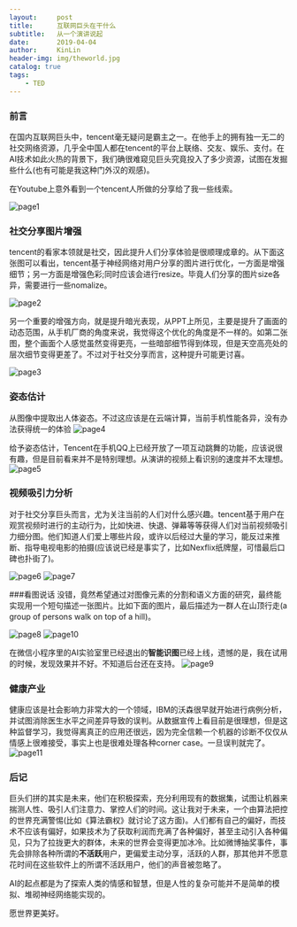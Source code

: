 ```yaml
---
layout:     post
title:      互联网巨头在干什么
subtitle:   从一个演讲说起
date:       2019-04-04
author:     KinLin
header-img: img/theworld.jpg
catalog: true
tags:                            
    - TED
---
```


### 前言
在国内互联网巨头中，tencent毫无疑问是霸主之一。在他手上的拥有独一无二的社交网络资源，几乎全中国人都在tencent的平台上联络、交友、娱乐、支付。在AI技术如此火热的背景下，我们确很难窥见巨头究竟投入了多少资源，试图在发掘些什么(也有可能是我这种门外汉的观感)。

在Youtube上意外看到一个tencent人所做的分享给了我一些线索。

![page1](/img/mit_speech/page1.jpg)

### 社交分享图片增强
tencent的看家本领就是社交，因此提升人们分享体验是很顺理成章的。从下面这张图可以看出，tencent基于神经网络对用户分享的图片进行优化，一方面是增强细节；另一方面是增强色彩;同时应该会进行resize。毕竟人们分享的图片size各异，需要进行一些nomalize。

![page2](/img/mit_speech/page2.jpg)

另一个重要的增强方向，就是提升暗光表现，从PPT上所见，主要是提升了画面的动态范围，从手机厂商的角度来说，我觉得这个优化的角度是不一样的。如第二张图，整个画面个人感觉虽然变得更亮，一些暗部细节得到体现，但是天空高亮处的层次细节变得更差了。不过对于社交分享而言，这种提升可能更讨喜。

![page3](/img/mit_speech/page3.jpg)

### 姿态估计
从图像中提取出人体姿态。不过这应该是在云端计算，当前手机性能各异，没有办法获得统一的体验
![page4](/img/mit_speech/page4.jpg)

给予姿态估计，Tencent在手机QQ上已经开放了一项互动跳舞的功能，应该说很有趣，但是目前看来并不是特别理想。从演讲的视频上看识别的速度并不太理想。
![page5](/img/mit_speech/page5.jpg)

### 视频吸引力分析
对于社交分享巨头而言，尤为关注当前的人们对什么感兴趣。tencent基于用户在观赏视频时进行的主动行为，比如快进、快退、弹幕等等获得人们对当前视频吸引力细分图。他们知道人们爱上哪些片段，或许以后经过大量的学习，能反过来推断、指导电视电影的拍摄(应该说已经是事实了，比如Nexflix纸牌屋，可惜最后口碑也扑街了)。

![page6](/img/mit_speech/page6.jpg)
![page7](/img/mit_speech/page7.jpg)

###看图说话
没错，竟然希望通过对图像元素的分割和语义方面的研究，最终能实现用一个短句描述一张图片。比如下面的图片，最后描述为一群人在山顶行走(a group of persons walk on top of a hill)。

![page8](/img/mit_speech/page8.jpg)
![page10](/img/mit_speech/page10.jpg)

在微信小程序里的AI实验室里已经退出的**智能识图**已经上线，遗憾的是，我在试用的时候，发现效果并不好。不知道后台还在支持。
![page9](/img/mit_speech/page9.jpg)

### 健康产业
健康应该是社会影响力非常大的一个领域，IBM的沃森很早就开始进行病例分析，并试图消除医生水平之间差异导致的误判。从数据宣传上看目前是很理想，但是这种监督学习，我觉得离真正的应用还很远，因为完全信赖一个机器的诊断不仅仅从情感上很难接受，事实上也是很难处理各种corner case。一旦误判就完了。
![page11](/img/mit_speech/page11.jpg)


### 后记
巨头们拼的其实是未来，他们在积极探索，充分利用现有的数据集，试图让机器来揣测人性、吸引人们注意力、掌控人们的时间。这让我对于未来，一个由算法把控的世界充满警惕(比如《算法霸权》就讨论了这方面)。人们都有自己的偏好，而技术不应该有偏好，如果技术为了获取利润而充满了各种偏好，甚至主动引入各种偏见，只为了拉拢更大的群体，未来的世界会变得更加冰冷。比如微博抽奖事件，事先会排除各种所谓的**不活跃**用户，更偏爱主动分享，活跃的人群，那其他并不愿意花时间在这些软件上的所谓不活跃用户，他们的声音被忽略了。


AI的起点都是为了探索人类的情感和智慧，但是人性的复杂可能并不是简单的模拟、堆砌神经网络能实现的。

愿世界更美好。









